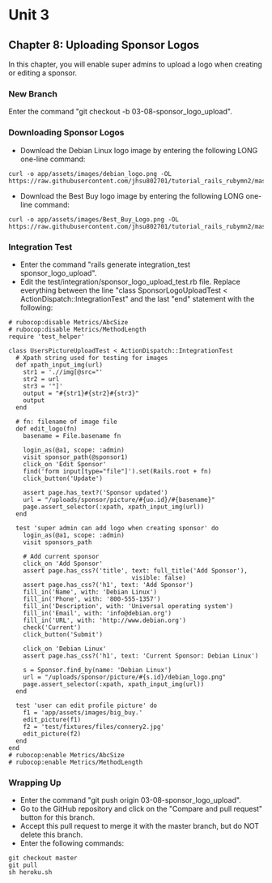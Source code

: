 # Unit 3
## Chapter 8: Uploading Sponsor Logos

In this chapter, you will enable super admins to upload a logo when creating or editing a sponsor.

### New Branch
Enter the command "git checkout -b 03-08-sponsor_logo_upload".

### Downloading Sponsor Logos
* Download the Debian Linux logo image by entering the following LONG one-line command:
```
curl -o app/assets/images/debian_logo.png -OL https://raw.githubusercontent.com/jhsu802701/tutorial_rails_rubymn2/master/images/debian_logo.png
```
* Download the Best Buy logo image by entering the following LONG one-line command:
```
curl -o app/assets/images/Best_Buy_Logo.png -OL https://raw.githubusercontent.com/jhsu802701/tutorial_rails_rubymn2/master/images/Best_Buy_Logo.png
```

### Integration Test
* Enter the command "rails generate integration_test sponsor_logo_upload".
* Edit the test/integration/sponsor_logo_upload_test.rb file.  Replace everything between the line "class SponsorLogoUploadTest < ActionDispatch::IntegrationTest" and the last "end" statement with the following:
```
# rubocop:disable Metrics/AbcSize
# rubocop:disable Metrics/MethodLength
require 'test_helper'

class UsersPictureUploadTest < ActionDispatch::IntegrationTest
  # Xpath string used for testing for images
  def xpath_input_img(url)
    str1 = './/img[@src="'
    str2 = url
    str3 = '"]'
    output = "#{str1}#{str2}#{str3}"
    output
  end

  # fn: filename of image file
  def edit_logo(fn)
    basename = File.basename fn
    
    login_as(@a1, scope: :admin)
    visit sponsor_path(@sponsor1)
    click_on 'Edit Sponsor'
    find('form input[type="file"]').set(Rails.root + fn)
    click_button('Update')

    assert page.has_text?('Sponsor updated')
    url = "/uploads/sponsor/picture/#{uo.id}/#{basename}"
    page.assert_selector(:xpath, xpath_input_img(url))
  end

  test 'super admin can add logo when creating sponsor' do
    login_as(@a1, scope: :admin)
    visit sponsors_path

    # Add current sponsor
    click_on 'Add Sponsor'
    assert page.has_css?('title', text: full_title('Add Sponsor'),
                                  visible: false)
    assert page.has_css?('h1', text: 'Add Sponsor')
    fill_in('Name', with: 'Debian Linux')
    fill_in('Phone', with: '800-555-1357')
    fill_in('Description', with: 'Universal operating system')
    fill_in('Email', with: 'info@debian.org')
    fill_in('URL', with: 'http://www.debian.org')
    check('Current')
    click_button('Submit')
    
    click_on 'Debian Linux'
    assert page.has_css?('h1', text: 'Current Sponsor: Debian Linux')

    s = Sponsor.find_by(name: 'Debian Linux')
    url = "/uploads/sponsor/picture/#{s.id}/debian_logo.png"
    page.assert_selector(:xpath, xpath_input_img(url))
  end

  test 'user can edit profile picture' do
    f1 = 'app/assets/images/big_buy.'
    edit_picture(f1)
    f2 = 'test/fixtures/files/connery2.jpg'
    edit_picture(f2)
  end
end
# rubocop:enable Metrics/AbcSize
# rubocop:enable Metrics/MethodLength
```


### Wrapping Up
* Enter the command "git push origin 03-08-sponsor_logo_upload".
* Go to the GitHub repository and click on the "Compare and pull request" button for this branch.
* Accept this pull request to merge it with the master branch, but do NOT delete this branch.
* Enter the following commands:
```
git checkout master
git pull
sh heroku.sh
```
